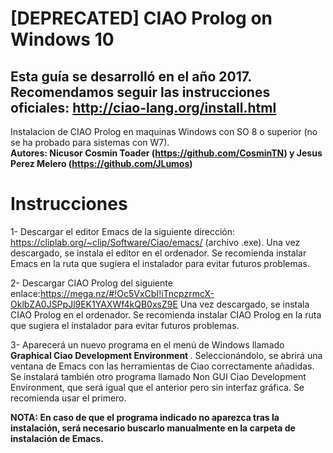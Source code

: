 # [DEPRECATED] CIAO Prolog on Windows 10
## Esta guía se desarrolló en el año 2017. Recomendamos seguir las instrucciones oficiales: http://ciao-lang.org/install.html
Instalacion de CIAO Prolog en maquinas Windows con SO 8 o superior (no se ha probado para sistemas con W7). <br>
<b> Autores: Nicusor Cosmin Toader (https://github.com/CosminTN) y Jesus Perez Melero (https://github.com/JLumos) </b>
# Instrucciones
1-  Descargar el editor Emacs de la siguiente dirección: https://cliplab.org/~clip/Software/Ciao/emacs/ (archivo .exe).
    Una vez descargado, se instala el editor en el ordenador. Se recomienda instalar Emacs en la ruta que sugiera el instalador para evitar futuros problemas.

2-  Descargar CIAO Prolog del siguiente enlace:https://mega.nz/#!Oc5VxCbI!iTncpzrmcX-OklbZA0JSPpJl9EK1YAXWf4kQB0xsZ9E
    Una vez descargado, se instala CIAO Prolog en el ordenador. Se recomienda instalar CIAO Prolog en la ruta que sugiera el instalador para evitar futuros problemas.
    
3-  Aparecerá un nuevo programa en el menú de Windows llamado <b> Graphical Ciao Development Environment </b>. Seleccionándolo, se abrirá
    una ventana de Emacs con las herramientas de Ciao correctamente añadidas.
    Se instalará también otro programa llamado Non GUI Ciao Development Environment, que será igual que el anterior pero sin interfaz         gráfica. Se recomienda usar el primero.
    
<b>NOTA: En caso de que el programa indicado no aparezca tras la instalación, será necesario buscarlo manualmente en la carpeta de instalación de Emacs.</b>


